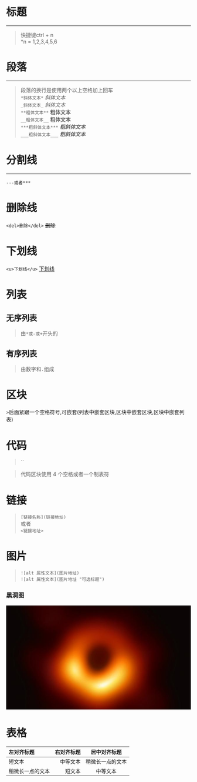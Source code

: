 # 标题 #
* * *
> 快捷键ctrl + n  
*n = 1,2,3,4,5,6
# 段落 #
---
> 段落的换行是使用两个以上空格加上回车  
`*斜体文本*` *斜体文本*  
`_斜体文本_` _斜体文本_  
`**粗体文本**` **粗体文本**  
`__粗体文本__` __粗体文本__  
`***粗斜体文本***` ***粗斜体文本***  
`___粗斜体文本___` ___粗斜体文本___  
# 分割线 #
***
`---或者***`
# 删除线 #
`<del>删除</del>` <del>删除</del>  
# 下划线 #
`<u>下划线</u>` <u>下划线</u>  
# 列表 #
## 无序列表 ##
> 由`*或-或+`开头的
## 有序列表 ##
> 由数字和`.`组成
# 区块 #
`>`后面紧跟一个空格符号,可嵌套(列表中嵌套区块,区块中嵌套区块,区块中嵌套列表)
# 代码 #
> ``
  
> 代码区块使用 4 个空格或者一个制表符  
# 链接 #
> `[链接名称](链接地址)`  
> 或者  
> `<链接地址>`  
# 图片 #
> `![alt 属性文本](图片地址)`  
> `![alt 属性文本](图片地址 "可选标题")`
### 黑洞图 ###
![黑洞](https://github.com/chundonghan/learngit/blob/master/%E9%BB%91%E6%B4%9E.jpg)
# 表格 #
| 左对齐标题 | 右对齐标题 | 居中对齐标题 |
| :------| ------: | :------: |
| 短文本 | 中等文本 | 稍微长一点的文本 |
| 稍微长一点的文本 | 短文本 | 中等文本 |



  
